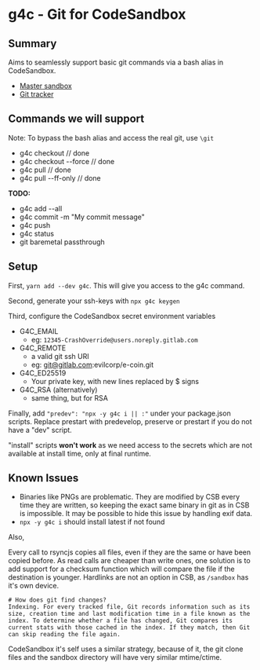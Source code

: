 # g4c - Git for CodeSandbox

## Summary

Aims to seamlessly support basic git
commands via a bash alias in CodeSandbox.

- [Master sandbox](https://codesandbox.io/s/g4c-git-for-codesandbox-r3f01)
- [Git tracker](https://gitlab.com/vblip/g4c)

## Commands we will support

Note: To bypass the bash alias and access the real git, use `\git`

- g4c checkout // done
- g4c checkout --force // done
- g4c pull // done
- g4c pull --ff-only // done

**TODO:**

- g4c add --all
- g4c commit -m "My commit message"
- g4c push
- g4c status
- git baremetal passthrough

## Setup

First, `yarn add --dev g4c`. This will give you access to the g4c command.

Second, generate your ssh-keys with `npx g4c keygen`

Third, configure the CodeSandbox secret environment variables

- G4C_EMAIL
  - eg: `12345-CrashOverride@users.noreply.gitlab.com`
- G4C_REMOTE
  - a valid git ssh URI
  - eg: git@gitlab.com:evilcorp/e-coin.git
- G4C_ED25519
  - Your private key, with new lines replaced by \$ signs
- G4C_RSA (alternatively)
  - same thing, but for RSA

Finally, add `"predev": "npx -y g4c i || :"` under your package.json scripts. Replace prestart with predevelop, preserve or prestart if you do not have a "dev" script.

"install" scripts **won't work** as we need access to the secrets which are not available at install time, only at final runtime.

## Known Issues

- Binaries like PNGs are problematic. They are modified by CSB every time they are written, so keeping the exact same binary in git as in CSB is impossible. It may be possible to hide this issue by handling exif data.
- `npx -y g4c i` should install latest if not found

Also,

Every call to rsyncjs copies all files, even if they are the same or have been copied before. As read calls are cheaper than write ones, one solution is to add support for a checksum function which will compare the file if the destination is younger. Hardlinks are not an option in CSB, as `/sandbox` has it's own device.

```
# How does git find changes?
Indexing. For every tracked file, Git records information such as its size, creation time and last modification time in a file known as the index. To determine whether a file has changed, Git compares its current stats with those cached in the index. If they match, then Git can skip reading the file again.
```

CodeSandbox it's self uses a similar strategy, because of it, the git clone files and the sandbox directory will have very similar mtime/ctime.
